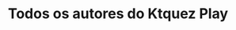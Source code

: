 ---
view: authors
title: Todos os autores do Ktquez Play
description: Saiba quem produz conteúdo na plataforma de artigos e vídeo sobre desenvolvimento web e estilo de vida Ktquez Play
meta:
  - property: og:image
    content: https://ktquez.com/share/ktquez-play-image-share.png
  - name: twitter:image
    content: https://ktquez.com/share/ktquez-play-image-share.png
---